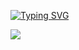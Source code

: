 <a href="https://git.io/typing-svg"><img src="https://readme-typing-svg.demolab.com?font=Fira+Code&weight=600&size=50&pause=1000&color=F78AD1&width=1000&height=100&lines=Hello%2C+welcome+to+my+FuUNNY+lab." alt="Typing SVG" /></a>

<a href="https://twossu.tistory.com)"><img src="https://img.shields.io/badge/TISTORY-000000?style=for-the-badge&logo=tistory&logoColor=white"></a>
